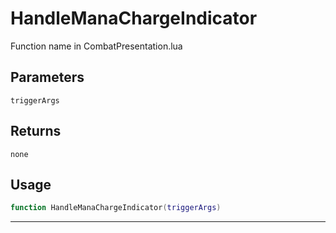 # HandleManaChargeIndicator
Function name in CombatPresentation.lua
## Parameters
`triggerArgs`
## Returns
`none`
## Usage
```lua
function HandleManaChargeIndicator(triggerArgs)
```
---
